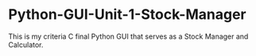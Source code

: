 # Python-GUI-Unit-1-Stock-Manager
This is my criteria C final Python GUI that serves as a Stock Manager and Calculator.
